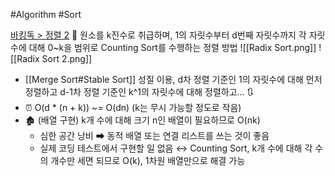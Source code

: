 #Algorithm #Sort 

[바킹독 > 정렬 2](https://blog.encrypted.gg/966)
📌 원소를 k진수로 취급하며, 1의 자릿수부터 d번째 자릿수까지 각 자릿수에 대해 0~k을 범위로 Counting Sort를 수행하는 정렬 방법
![[Radix Sort.png]]
![[Radix Sort 2.png]]
- [[Merge Sort#Stable Sort]] 성질 이용, d차 정렬 기준인 1의 자릿수에 대해 먼저 정렬하고 d-1차 정렬 기준인 k^1의 자릿수에 대해 정렬하고... 🔃 
- ⏰ O(d * (n + k)) ~= O(dn) (k는 무시 가능할 정도로 작음)
- 🏚 (배열 구현) k개 수에 대해 크기 n인 배열이 필요하므로 O(nk)
	- 심한 공간 낭비 ➡ 동적 배열 또는 연결 리스트를 쓰는 것이 좋음 
	- 실제 코딩 테스트에서 구현할 일 없음
	↔ Counting Sort, k개 수에 대해 각 수의 개수만 세면 되므로 O(k), 1차원 배열만으로 해결 가능 

